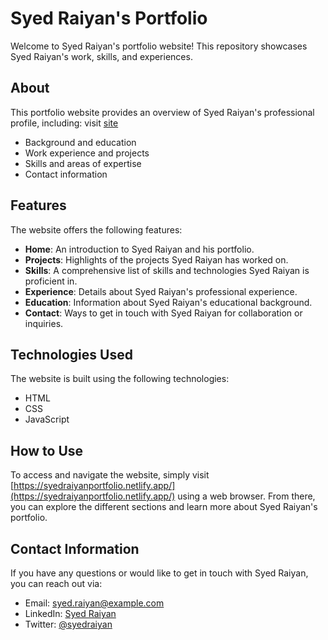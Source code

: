 # Syed Raiyan's Portfolio

Welcome to Syed Raiyan's portfolio website! This repository showcases Syed Raiyan's work, skills, and experiences.

## About

This portfolio website provides an overview of Syed Raiyan's professional profile, including:
visit [site](https://syedraiyanportfolio.netlify.app/) 
- Background and education
- Work experience and projects
- Skills and areas of expertise
- Contact information

## Features

The website offers the following features:

- **Home**: An introduction to Syed Raiyan and his portfolio.
- **Projects**: Highlights of the projects Syed Raiyan has worked on.
- **Skills**: A comprehensive list of skills and technologies Syed Raiyan is proficient in.
- **Experience**: Details about Syed Raiyan's professional experience.
- **Education**: Information about Syed Raiyan's educational background.
- **Contact**: Ways to get in touch with Syed Raiyan for collaboration or inquiries.

## Technologies Used

The website is built using the following technologies:

- HTML
- CSS
- JavaScript

## How to Use

To access and navigate the website, simply visit [https://syedraiyanportfolio.netlify.app/](https://syedraiyanportfolio.netlify.app/) using a web browser. From there, you can explore the different sections and learn more about Syed Raiyan's portfolio.

## Contact Information

If you have any questions or would like to get in touch with Syed Raiyan, you can reach out via:

- Email: [syed.raiyan@example.com](mailto:raiyanullah0@example.com)
- LinkedIn: [Syed Raiyan](https://www.linkedin.com/in/syedraiyan)
- Twitter: [@syedraiyan](https://twitter.com/syedraiyan)


